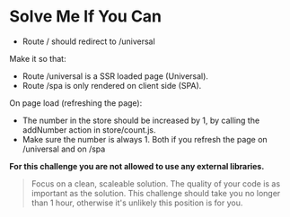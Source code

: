 # Solve Me If You Can

* Route / should redirect to /universal

Make it so that:
* Route /universal is a SSR loaded page (Universal).
* Route /spa is only rendered on client side (SPA).

On page load (refreshing the page):
* The number in the store should be increased by 1, by calling the addNumber action in store/count.js.
* Make sure the number is always 1. Both if you refresh the page on /universal and on /spa

**For this challenge you are not allowed to use any external libraries.**

> Focus on a clean, scaleable solution. The quality of your code is as important as the solution.
> This challenge should take you no longer than 1 hour, otherwise it's unlikely this position is for you.
